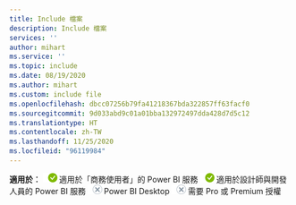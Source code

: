 ```yaml
---
title: Include 檔案
description: Include 檔案
services: ''
author: mihart
ms.service: ''
ms.topic: include
ms.date: 08/19/2020
ms.author: mihart
ms.custom: include file
ms.openlocfilehash: dbcc07256b79fa41218367bda322857ff63facf0
ms.sourcegitcommit: 9d033abd9c01a01bba132972497dda428d7d5c12
ms.translationtype: HT
ms.contentlocale: zh-TW
ms.lasthandoff: 11/25/2020
ms.locfileid: "96119984"
---
```

<Token>**適用於︰** ![適用於。](media/yes.png)適用於「商務使用者」的 Power BI 服務 ![適用於。](media/yes.png)適用於設計師與開發人員的 Power BI 服務 ![不適用於。](media/no.png)Power BI Desktop ![不適用於。](media/no.png)需要 Pro 或 Premium 授權 </Token>